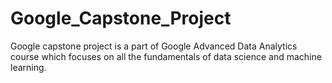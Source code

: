 # Google_Capstone_Project
Google capstone project is a part of Google Advanced Data Analytics course which focuses on all the fundamentals of data science and machine learning.
